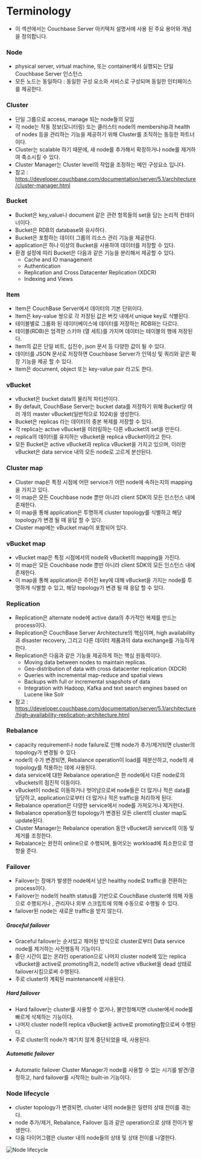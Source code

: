 # Terminology

- 이 섹션에서는 Couchbase Server 아키텍처 설명서에 사용 된 주요 용어와 개념을 정의합니다.

### Node

- physical server, virtual machine, 또는 container에서 실행되는 단일 Couchbase Server 인스턴스
- 모든 노드는 동일하다 : 동일한 구성 요소와 서비스로 구성되며 동일한 인터페이스를 제공한다.

### Cluster

- 단일 그룹으로 access, manage 되는 node들의 모임
- 각 node는 작동 정보(모니터링) 또는 클러스터 node의 membership과 health of nodes 등을 관리하는 기능을 제공하기 위해 Cluster를 조직하는 동등한 파트너이다.
- Cluster는 scalable 하기 때문에, 새 node를 추가해서 확장하거나 node를 제거하여 축소시킬 수 있다.
- Cluster Manager는 Cluster level의 작업을 조정하는 메인 구성요소 입니다.
- 참고 : https://developer.couchbase.com/documentation/server/5.1/architecture/cluster-manager.html

### Bucket

- Bucket은 key_value나 document 같은 관련 항목들의 set을 담는 논리적 컨테이너이다.
- Bucket은 RDB의 database와 유사하다.
- Bucket은 포함하는 데이터 그룹의 리소스 관리 기능을 제공한다.
- application은 하나 이상의 Bucket을 사용하여 데이터를 저장할 수 있다.
- 환경 설정에 띠리 Bucket은 다음과 같은 기능을 분리해서 제공할 수 있다.
    - Cache and IO management
    - Authentication
    - Replication and Cross Datacenter Replication (XDCR)
    - Indexing and Views

### Item

- Item은 CouchBase Server에서 데이터의 기본 단위이다.
- Item은 key-value 쌍으로 각 저장된 값은 버킷 내에서 unique key로 식별된다.
- 테이블별로 그룹화 된 데이터베이스에 데이터를 저장하는 RDB와는 다르다.
- 테이블(RDB)은 엄격한 스키마 (열 세트)를 가지며 데이터는 테이블의 행에 저장된다.
- Item의 값은 단일 비트, 십진수, json 문서 등 다양한 값이 될 수 있다.
- 데이터를 JSON 문서로 저장하면 Couchbase Server가 인덱싱 및 쿼리와 같은 확장 기능을 제공 할 수 있다.
- Item은 document, object 또는 key-value pair 라고도 한다.

### vBucket

- vBucket은 bucket data의 물리적 파티션이다.
- By default, CouchBase Server는 bucket data를 저장하기 위해 Bucket당 여러 개의 master vBucket(일반적으로 1024)을 생성한다.
- Bucket은 replicas 라는 데이터의 중본 복제를 저장할 수 있다.
- 각 replica는 active vBucket을 미러링하는 다른 vBucket의 set을 만든다.
- replica의 데이터를 유지하는 vBucket을 replica vBucket이라고 한다.
- 모든 Bucket은 active vBucket과 replica vBucket을 가지고 있으며, 이러한 vBucket은 data service 내의 모든 node로 고르게 분산된다.

### Cluster map

- Cluster map은 특정 시점에 어떤 service가 어떤 node에 속하는지의 mapping을 가지고 있다.
- 이 map은 모든 Couchbase node 뿐만 아니라 client SDK의 모든 인스턴스 내에 존재한다.
- 이 map을 통해 application은 투명하게 cluster topology를 식별하고 해당 topology가 변경 될 때 응답 할 수 있다.
- Cluster map에는 vBucket map이 포함되어 있다.

### vBucket map

- vBucket map은 특정 시점에서의 node와 vBucket의 mapping을 가진다.
- 이 map은 모든 Couchbase node 뿐만 아니라 client SDK의 모든 인스턴스 내에 존재한다.
- 이 map을 통해 application은 주어진 key에 대해 vBucket을 가지는 node를 투명하게 식별할 수 있고, 해당 topology가 변경 될 때 응답 할 수 있다.

### Replication

- Replication은 alternate node에 active data의 추가적인 복제를 만드는 process이다.
- Replication은 CouchBase Server Architecture의 핵심이며, high availability과 disaster recovery, 그리고 다른 데이터 제품과의 data exchange를 가능하게 한다.
- Replication은 다음과 같은 기능을 제공하게 하는 핵심 원동력이다.
    - Moving data between nodes to maintain replicas.
    - Geo-distribution of data with cross datacenter replication (XDCR)
    - Queries with incremental map-reduce and spatial views
    - Backups with full or incremental snapshots of data
    - Integration with Hadoop, Kafka and text search engines based on Lucene like Solr
- 참고 : https://developer.couchbase.com/documentation/server/5.1/architecture/high-availability-replication-architecture.html

### Rebalance

- capacity requirement나 node failure로 인해 node가 추가/제거되면 cluster의 topology가 변경될 수 있다
- node의 수가 변경되면, Rebalance operation이 load를 재분산하고, node의 새 topology를 적용하는 데에 사용된다.
- data service에 대한 Rebalance operation은 한 node에서 다른 node로의 vBuckets의 점진적 이동이다.
- vBucket이 node로 이동하거나 벗어남으로써 node들은 더 많거나 적은 data를 담당하고, application으로부터 더 많거나 적은 traffic을 처리하게 된다.
- Rebalance operation은 다양한 service에서 node를 가져오거나 제거한다.
- Rebalance operation동안 topology가 변경된 모든 client의 cluster map도 update된다.
- Cluster Manager는 Rebalance operation 동안 vBucket과 service의 이동 및 제거를 조정한다.
- Rebalance는 완전히 online으로 수행되며, 들어오는 workload에 최소한으로 영향을 준다.

### Failover

- Failover는 장애가 발생한 node에서 남은 healthy node로 traffic을 전환하는 process이다.
- Failover는 node의 health status를 기반으로 CouchBase cluster에 의해 자동으로 수행되거나 , 관리자나 외부 스크립트에 의해 수동으로 수행될 수 있다.
- failover된 node는 새로운 traffic을 받지 않는다.

##### Graceful failover

- Graceful failover는 순서있고 제어된 방식으로 cluster로부터 Data service node를 제거하는 사전행동적 기능이다.
- 중단 시간이 없는 온라인 operation으로 나머지 cluster node에 있는 replica vBucket을 active로 promoting하고, node의 active vBucket을 dead 상태로 failover시킴으로써 수행된다.
- 주로 cluster의 계획된 maintenance에 사용된다.

##### Hard failover

- Hard failover는 cluster를 사용할 수 없거나, 불안정해지면 cluster에서 node를 빠르게 삭제하는 기능이다.
- 나머지 cluster node의 replica vBucket을 active로 promoting함으로써 수행된다.
- 주로 cluster의 node가 예기치 않게 중단되었을 때, 사용된다.

##### Automatic failover

- Automatic failover Cluster Manager가 node를 사용할 수 없는 시기를 발견/결정하고, hard failover를 시작하는 built-in 기능이다.


### Node lifecycle

- cluster topology가 변경되면, cluster 내의 node들은 일련의 상태 전이를 겪는다.
- node 추가/제거, Rebalance, Failover 등과 같은 operation으로 상태 전이가 발생한다.
- 다음 다이어그램은 cluster 내의 node들의 상태 및 상태 전이를 나열한다.

![Node lifecycle](http://static.couchbaseinc.hosting.ca.onehippo.com/images/server/5.1/20180613-193211/cb-rebalance4.png "Node lifecycle")
